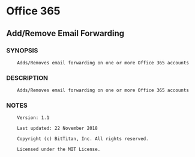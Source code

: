 # Office 365
## Add/Remove Email Forwarding
### SYNOPSIS
```
    Adds/Removes email forwarding on one or more Office 365 accounts
```
### DESCRIPTION
```
    Adds/Removes email forwarding on one or more Office 365 accounts
```
### NOTES
```
    Version: 1.1
    Last updated: 22 November 2018
    Copyright (c) BitTitan, Inc. All rights reserved.
    Licensed under the MIT License.
```

